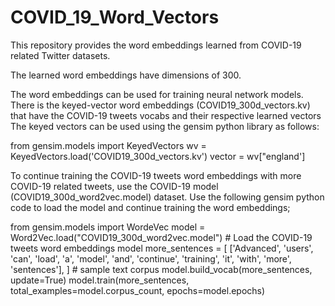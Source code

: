 # COVID_19_Word_Vectors
This repository provides the word embeddings learned from COVID-19 related Twitter datasets.

The learned word embeddings have dimensions of 300.

The word embeddings can be used for training neural network models. 
There is the keyed-vector word embeddings (COVID19_300d_vectors.kv) that have the COVID-19 tweets vocabs and their respective learned vectors
The keyed vectors can be used using the gensim python library as follows:

from gensim.models import KeyedVectors
wv = KeyedVectors.load('COVID19_300d_vectors.kv')
vector = wv["england']

To continue training the COVID-19 tweets word embeddings with more COVID-19 related tweets, use the COVID-19 model (COVID19_300d_word2vec.model) dataset.
Use the following gensim python code to load the model and continue training the word embeddings;

from gensim.models import WordeVec
model = Word2Vec.load("COVID19_300d_word2vec.model") # Load the COVID-19 tweets word embeddings model
more_sentences = [
    ['Advanced', 'users', 'can', 'load', 'a', 'model',
     'and', 'continue', 'training', 'it', 'with', 'more', 'sentences'],
] # sample text corpus
model.build_vocab(more_sentences, update=True)
model.train(more_sentences, total_examples=model.corpus_count, epochs=model.epochs)
